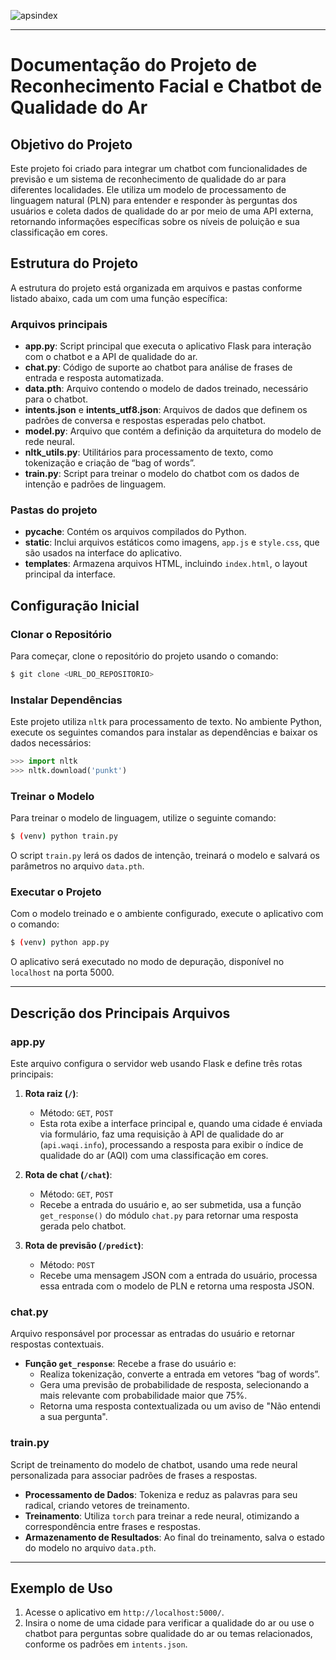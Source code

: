 ![apsindex](https://github.com/user-attachments/assets/ef53a5d3-5d48-4468-a1a8-57ab92e0956a)

---

# Documentação do Projeto de Reconhecimento Facial e Chatbot de Qualidade do Ar

## Objetivo do Projeto
Este projeto foi criado para integrar um chatbot com funcionalidades de previsão e um sistema de reconhecimento de qualidade do ar para diferentes localidades. Ele utiliza um modelo de processamento de linguagem natural (PLN) para entender e responder às perguntas dos usuários e coleta dados de qualidade do ar por meio de uma API externa, retornando informações específicas sobre os níveis de poluição e sua classificação em cores.

## Estrutura do Projeto
A estrutura do projeto está organizada em arquivos e pastas conforme listado abaixo, cada um com uma função específica:

### Arquivos principais
- **app.py**: Script principal que executa o aplicativo Flask para interação com o chatbot e a API de qualidade do ar.
- **chat.py**: Código de suporte ao chatbot para análise de frases de entrada e resposta automatizada.
- **data.pth**: Arquivo contendo o modelo de dados treinado, necessário para o chatbot.
- **intents.json** e **intents_utf8.json**: Arquivos de dados que definem os padrões de conversa e respostas esperadas pelo chatbot.
- **model.py**: Arquivo que contém a definição da arquitetura do modelo de rede neural.
- **nltk_utils.py**: Utilitários para processamento de texto, como tokenização e criação de “bag of words”.
- **train.py**: Script para treinar o modelo do chatbot com os dados de intenção e padrões de linguagem.

### Pastas do projeto
- **__pycache__**: Contém os arquivos compilados do Python.
- **static**: Inclui arquivos estáticos como imagens, `app.js` e `style.css`, que são usados na interface do aplicativo.
- **templates**: Armazena arquivos HTML, incluindo `index.html`, o layout principal da interface.

## Configuração Inicial

### Clonar o Repositório
Para começar, clone o repositório do projeto usando o comando:

```bash
$ git clone <URL_DO_REPOSITORIO>
```

### Instalar Dependências
Este projeto utiliza `nltk` para processamento de texto. No ambiente Python, execute os seguintes comandos para instalar as dependências e baixar os dados necessários:

```python
>>> import nltk
>>> nltk.download('punkt')
```

### Treinar o Modelo
Para treinar o modelo de linguagem, utilize o seguinte comando:

```bash
$ (venv) python train.py
```

O script `train.py` lerá os dados de intenção, treinará o modelo e salvará os parâmetros no arquivo `data.pth`.

### Executar o Projeto
Com o modelo treinado e o ambiente configurado, execute o aplicativo com o comando:

```bash
$ (venv) python app.py
```

O aplicativo será executado no modo de depuração, disponível no `localhost` na porta 5000.

---

## Descrição dos Principais Arquivos

### app.py
Este arquivo configura o servidor web usando Flask e define três rotas principais:

1. **Rota raiz (`/`)**: 
   - Método: `GET`, `POST`
   - Esta rota exibe a interface principal e, quando uma cidade é enviada via formulário, faz uma requisição à API de qualidade do ar (`api.waqi.info`), processando a resposta para exibir o índice de qualidade do ar (AQI) com uma classificação em cores.

2. **Rota de chat (`/chat`)**: 
   - Método: `GET`, `POST`
   - Recebe a entrada do usuário e, ao ser submetida, usa a função `get_response()` do módulo `chat.py` para retornar uma resposta gerada pelo chatbot.

3. **Rota de previsão (`/predict`)**:
   - Método: `POST`
   - Recebe uma mensagem JSON com a entrada do usuário, processa essa entrada com o modelo de PLN e retorna uma resposta JSON.

### chat.py
Arquivo responsável por processar as entradas do usuário e retornar respostas contextuais. 

- **Função `get_response`**: Recebe a frase do usuário e:
   - Realiza tokenização, converte a entrada em vetores “bag of words”.
   - Gera uma previsão de probabilidade de resposta, selecionando a mais relevante com probabilidade maior que 75%.
   - Retorna uma resposta contextualizada ou um aviso de "Não entendi a sua pergunta".

### train.py
Script de treinamento do modelo de chatbot, usando uma rede neural personalizada para associar padrões de frases a respostas.

- **Processamento de Dados**: Tokeniza e reduz as palavras para seu radical, criando vetores de treinamento.
- **Treinamento**: Utiliza `torch` para treinar a rede neural, otimizando a correspondência entre frases e respostas.
- **Armazenamento de Resultados**: Ao final do treinamento, salva o estado do modelo no arquivo `data.pth`.

---

## Exemplo de Uso

1. Acesse o aplicativo em `http://localhost:5000/`.
2. Insira o nome de uma cidade para verificar a qualidade do ar ou use o chatbot para perguntas sobre qualidade do ar ou temas relacionados, conforme os padrões em `intents.json`.

